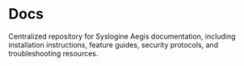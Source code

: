 # Docs
 Centralized repository for Syslogine Aegis documentation, including installation instructions, feature guides, security protocols, and troubleshooting resources.
